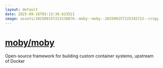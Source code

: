 ```yaml
---
layout: default
date: 2025-09-16T03:13:39.633521
image: assets/20250915T223238876--moby--moby--20250915T225345722--cropped.png
---
```


# [moby/moby](https://github.com/moby/moby)

Open-source framework for building custom container systems, upstream of Docker

